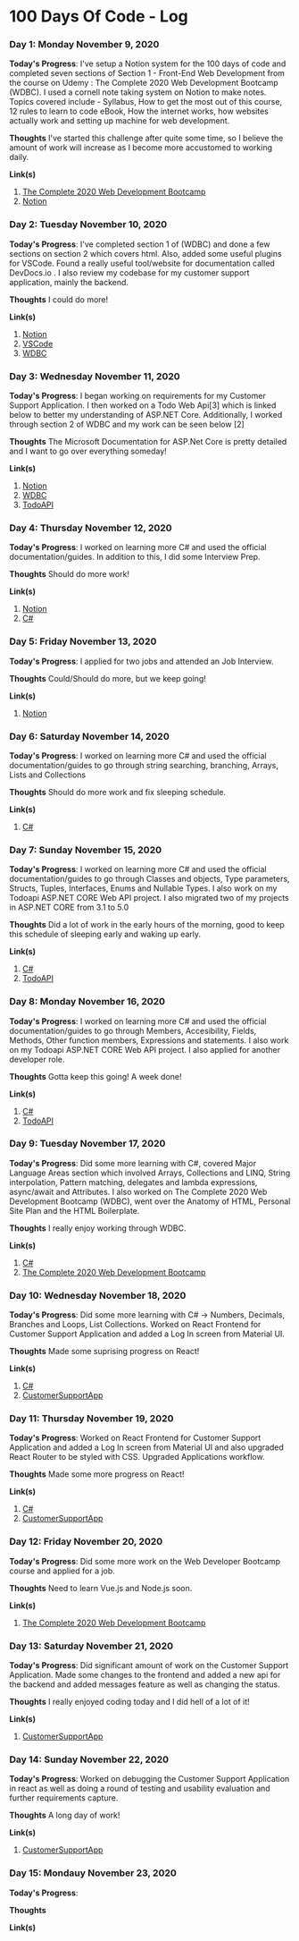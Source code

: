 # 100 Days Of Code - Log


### Day 1: Monday November 9, 2020

**Today's Progress**: I've setup a Notion system for the 100 days of code and completed seven sections of Section 1 - Front-End Web Development from the course on Udemy : The Complete 2020 Web Development Bootcamp (WDBC). I used a cornell note taking system on Notion to make notes. Topics covered include - Syllabus, How to get the most out of this course, 12 rules to learn to code eBook, How the internet works, how websites actually work and setting up machine for web development.

**Thoughts** I've started this challenge after quite some time, so I believe the amount of work will increase as I become more accustomed to working daily.

**Link(s)**
1. [The Complete 2020 Web Development Bootcamp](https://www.udemy.com/course/the-complete-web-development-bootcamp/)
2. [Notion](https://www.notion.so/)


### Day 2: Tuesday November 10, 2020

**Today's Progress**: I've completed section 1 of (WDBC) and done a few sections on section 2 which covers html. Also, added some useful plugins for VSCode. Found a really useful tool/website for documentation called DevDocs.io . I also review my codebase for my customer support application, mainly the backend.

**Thoughts** I could do more!

**Link(s)**
1. [Notion](https://www.notion.so/)
2. [VSCode](https://code.visualstudio.com/)
3. [WDBC](https://github.com/mcaiox/WDBC)


### Day 3: Wednesday November 11, 2020

**Today's Progress**: I began working on requirements for my Customer Support Application. I then worked on a Todo Web Api[3] which is linked below to better my understanding of ASP.NET Core. Additionally, I worked through section 2 of WDBC and my work can be seen below [2]

**Thoughts** The Microsoft Documentation for ASP.Net Core is pretty detailed and I want to go over everything someday!

**Link(s)**
1. [Notion](https://www.notion.so/)
2. [WDBC](https://github.com/mcaiox/WDBC)
3. [TodoAPI](https://github.com/mcaiox/TodoAPI)


### Day 4: Thursday November 12, 2020

**Today's Progress**: I worked on learning more C# and used the official documentation/guides. In addition to this, I did some Interview Prep.

**Thoughts** Should do more work!

**Link(s)**
1. [Notion](https://www.notion.so/)
2. [C#](https://docs.microsoft.com/en-us/dotnet/csharp/)


### Day 5: Friday November 13, 2020

**Today's Progress**: I applied for two jobs and attended an Job Interview.

**Thoughts** Could/Should do more, but we keep going!

**Link(s)**
1. [Notion](https://www.notion.so/)


### Day 6: Saturday November 14, 2020

**Today's Progress**: I worked on learning more C# and used the official documentation/guides to go through string searching, branching, Arrays, Lists and Collections 

**Thoughts** Should do more work and fix sleeping schedule.

**Link(s)**
1. [C#](https://docs.microsoft.com/en-us/dotnet/csharp/)


### Day 7: Sunday November 15, 2020

**Today's Progress**: I worked on learning more C# and used the official documentation/guides to go through Classes and objects, Type parameters, Structs, Tuples, Interfaces, Enums and Nullable Types. I also work on my Todoapi ASP.NET CORE Web API project. I also migrated two of my projects in ASP.NET CORE from 3.1 to 5.0

**Thoughts** Did a lot of work in the early hours of the morning, good to keep this schedule of sleeping early and waking up early.

**Link(s)**
1. [C#](https://docs.microsoft.com/en-us/dotnet/csharp/)
2. [TodoAPI](https://github.com/mcaiox/TodoAPI)


### Day 8: Monday November 16, 2020

**Today's Progress**: I worked on learning more C# and used the official documentation/guides to go through Members, Accesibility, Fields, Methods, Other function members, Expressions and statements. I also work on my Todoapi ASP.NET CORE Web API project. I also applied for another developer role.

**Thoughts** Gotta keep this going! A week done!

**Link(s)**
1. [C#](https://docs.microsoft.com/en-us/dotnet/csharp/)
2. [TodoAPI](https://github.com/mcaiox/TodoAPI)


### Day 9: Tuesday November 17, 2020

**Today's Progress**: Did some more learning with C#, covered Major Language Areas section which involved Arrays, Collections and LINQ, String interpolation, Pattern matching, delegates and lambda expressions, async/await and Attributes. I also worked on The Complete 2020 Web Development Bootcamp (WDBC), went over the Anatomy of HTML, Personal Site Plan and the HTML Boilerplate.

**Thoughts** I really enjoy working through WDBC.

**Link(s)**
1. [C#](https://docs.microsoft.com/en-us/dotnet/csharp/)
2. [The Complete 2020 Web Development Bootcamp](https://www.udemy.com/course/the-complete-web-development-bootcamp/)


### Day 10: Wednesday November 18, 2020

**Today's Progress**: Did some more learning with C# -> Numbers, Decimals, Branches and Loops, List Collections. Worked on React Frontend for Customer Support Application and added a Log In screen from Material UI. 

**Thoughts** Made some suprising progress on React! 

**Link(s)**
1. [C#](https://docs.microsoft.com/en-us/dotnet/csharp/)
2. [CustomerSupportApp](https://github.com/mcaiox/CustomerSupportApp)


### Day 11: Thursday November 19, 2020

**Today's Progress**: Worked on React Frontend for Customer Support Application and added a Log In screen from Material UI and also upgraded React Router to be styled with CSS. Upgraded Applications workflow.

**Thoughts** Made some more progress on React! 

**Link(s)**
1. [C#](https://docs.microsoft.com/en-us/dotnet/csharp/)
2. [CustomerSupportApp](https://github.com/mcaiox/CustomerSupportApp)

### Day 12: Friday November 20, 2020

**Today's Progress**: Did some more work on the Web Developer Bootcamp course and applied for a job.

**Thoughts** Need to learn Vue.js and Node.js soon.

**Link(s)** 
1. [The Complete 2020 Web Development Bootcamp](https://www.udemy.com/course/the-complete-web-development-bootcamp/)


### Day 13: Saturday November 21, 2020

**Today's Progress**: Did significant amount of work on the Customer Support Application. Made some changes to the frontend and added a new api for the backend and added messages feature as well as changing the status.

**Thoughts** I really enjoyed coding today and I did hell of a lot of it!

**Link(s)** 
1. [CustomerSupportApp](https://github.com/mcaiox/CustomerSupportApp)


### Day 14: Sunday November 22, 2020

**Today's Progress**: Worked on debugging the Customer Support Application in react as well as doing a round of testing and usability evaluation and further requirements capture.

**Thoughts** A long day of work!

**Link(s)** 
1. [CustomerSupportApp](https://github.com/mcaiox/CustomerSupportApp)

### Day 15: Mondauy November 23, 2020

**Today's Progress**: 

**Thoughts** 

**Link(s)** 



